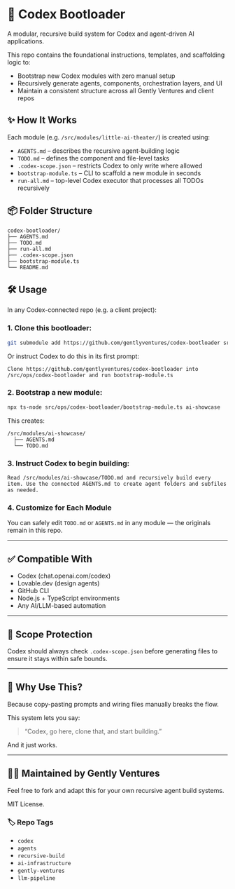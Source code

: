 # 🧠 Codex Bootloader

A modular, recursive build system for Codex and agent-driven AI applications.

This repo contains the foundational instructions, templates, and scaffolding logic to:

- Bootstrap new Codex modules with zero manual setup
- Recursively generate agents, components, orchestration layers, and UI
- Maintain a consistent structure across all Gently Ventures and client repos

## ✨ How It Works

Each module (e.g. `/src/modules/little-ai-theater/`) is created using:

- `AGENTS.md` – describes the recursive agent-building logic
- `TODO.md` – defines the component and file-level tasks
- `.codex-scope.json` – restricts Codex to only write where allowed
- `bootstrap-module.ts` – CLI to scaffold a new module in seconds
- `run-all.md` – top-level Codex executor that processes all TODOs recursively

## 📦 Folder Structure

```
codex-bootloader/
├── AGENTS.md
├── TODO.md
├── run-all.md
├── .codex-scope.json
├── bootstrap-module.ts
└── README.md
```

## 🛠️ Usage

In any Codex-connected repo (e.g. a client project):

### 1. Clone this bootloader:

```bash
git submodule add https://github.com/gentlyventures/codex-bootloader src/ops/codex-bootloader
````

Or instruct Codex to do this in its first prompt:

```
Clone https://github.com/gentlyventures/codex-bootloader into /src/ops/codex-bootloader and run bootstrap-module.ts
```

### 2. Bootstrap a new module:

```bash
npx ts-node src/ops/codex-bootloader/bootstrap-module.ts ai-showcase
```

This creates:

```
/src/modules/ai-showcase/
  ├── AGENTS.md
  └── TODO.md
```

### 3. Instruct Codex to begin building:

```
Read /src/modules/ai-showcase/TODO.md and recursively build every item. Use the connected AGENTS.md to create agent folders and subfiles as needed.
```

### 4. Customize for Each Module

You can safely edit `TODO.md` or `AGENTS.md` in any module — the originals remain in this repo.

---

## ✅ Compatible With

* Codex (chat.openai.com/codex)
* Lovable.dev (design agents)
* GitHub CLI
* Node.js + TypeScript environments
* Any AI/LLM-based automation

---

## 🔐 Scope Protection

Codex should always check `.codex-scope.json` before generating files to ensure it stays within safe bounds.

---

## 🧭 Why Use This?

Because copy-pasting prompts and wiring files manually breaks the flow.

This system lets you say:

> “Codex, go here, clone that, and start building.”

And it just works.

---

## 🧑‍💻 Maintained by Gently Ventures

Feel free to fork and adapt this for your own recursive agent build systems.

MIT License.

### 🏷️ Repo Tags
- `codex`
- `agents`
- `recursive-build`
- `ai-infrastructure`
- `gently-ventures`
- `llm-pipeline`
